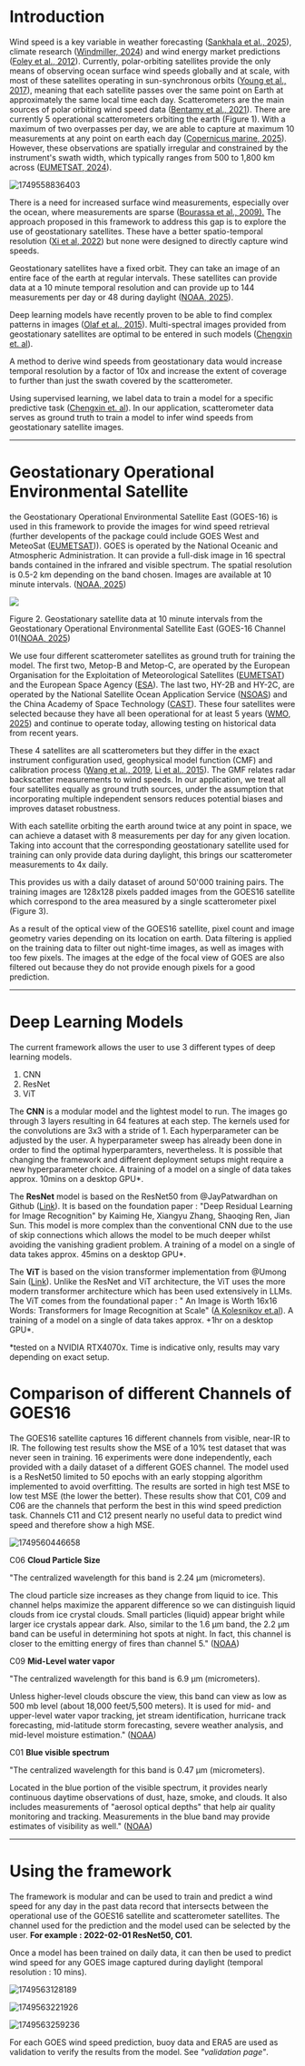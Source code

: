 # Introduction

Wind speed is a key variable in weather forecasting ([Sankhala et al., 2025](https://www.sciencedirect.com/science/article/pii/S0273117724010731?casa_token=pdcyInRErvwAAAAA:Gk4MEsp3DpgqFf5Rmtx4JKUmwDfyY3MW5RZJQwmHCA87UXpsoJjqtEOmWmyKc5PNA7BbgJEFkKo)), climate research ([Windmiller, 2024](https://agupubs.onlinelibrary.wiley.com/doi/full/10.1029/2024GL109460)) and wind energy market predictions ([Foley et al., 2012](https://www.sciencedirect.com/science/article/abs/pii/S0960148111002850?via%3Dihub)). Currently, polar-orbiting satellites provide the only means of observing ocean surface wind speeds globally and at scale, with most of these satellites operating in sun-synchronous orbits ([Young et al., 2017](https://journals.ametsoc.org/view/journals/atot/34/6/jtech-d-16-0145.1.xml)), meaning that each satellite passes over the same point on Earth at approximately the same local time each day. Scatterometers are the main sources of polar orbiting wind speed data ([Bentamy et al., 2021](https://www.mdpi.com/2072-4292/13/5/940?utm_source=chatgpt.com)). There are currently 5 operational scatterometers orbiting the earth (Figure 1). With a maximum of two overpasses per day, we are able to capture at maximum 10 measurements at any point on earth each day ([Copernicus marine, 2025](https://data.marine.copernicus.eu/product/WIND_GLO_PHY_L3_NRT_012_002/description)). However, these observations are spatially irregular and constrained by the instrument's swath width, which typically ranges from 500 to 1,800 km across ([EUMETSAT, 2024](https://scatterometer.knmi.nl/publications/pdf/osisaf_ss3_atbd.pdf)).

![1749558836403](image/introduction/1749558836403.png)

There is a need for increased surface wind measurements, especially over the ocean, where measurements are sparse ([Bourassa et al., 2009).](https://repository.library.noaa.gov/pdfjs/web/viewer.html?file=https://repository.library.noaa.gov/view/noaa/22100/noaa_22100_DS1.pdf#cite.bib208) The approach proposed in this framework to address this gap is to explore the use of geostationary satellites. These have a better spatio-temporal resolution ([Xi et al, 2022](https://www.spiedigitallibrary.org/journals/journal-of-applied-remote-sensing/volume-16/issue-03/037501/Validation-of-geostationary-operational-environmental-satellite-16-advanced-baseline-imager/10.1117/1.JRS.16.037501.full)) but none were designed to directly capture wind speeds.

Geostationary satellites have a fixed orbit. They can take an image of an entire face of the earth at regular intervals. These satellites can provide data at a 10 minute temporal resolution and can provide up to 144 measurements per day or 48 during daylight ([NOAA, 2025](https://www.star.nesdis.noaa.gov/GOES/)).

Deep learning models have recently proven to be able to find complex patterns in images ([Olaf et al., 2015](https://arxiv.org/abs/1505.04597)). Multi-spectral images provided from geostationary satellites are optimal to be entered in such models ([Chengxin et. al](https://acp.copernicus.org/articles/25/759/2025/)).

A method to derive wind speeds from geostationary data would increase temporal resolution by a factor of 10x and increase the extent of coverage to further than just the swath covered by the scatterometer.

Using supervised learning, we label data to train a model for a specific predictive task ([Chengxin et. al](https://acp.copernicus.org/articles/25/759/2025/)). In our application, scatterometer data serves as ground truth to train a model to infer wind speeds from geostationary satellite images.

---

# Geostationary Operational Environmental Satellite

the Geostationary Operational Environmental Satellite East (GOES-16) is used in this framework to provide the images for wind speed retrieval (further developents of the package could include GOES West and MeteoSat ([EUMETSAT](https://www.eumetsat.int/our-satellites/meteosat-series))). GOES is operated by the National Oceanic and Atmospheric Administration. It can provide a full-disk image in 16 spectral bands contained in the infrared and visible spectrum. The spatial resolution is 0.5-2 km depending on the band chosen. Images are available at 10 minute intervals. ([NOAA, 2025](https://www.star.nesdis.noaa.gov/GOES/))

![](https://lh7-rt.googleusercontent.com/docsz/AD_4nXcw_oIooWTF8f6ICY0X2ifDT6tM89Po4yahAr3iwdQ1i0QVg302he5C5jCbNmEbAa_RzpLe9OcvGHB2HyQRoJKYqcTxMi9x9gYmJx0roFZUwD8C6sxYufFzK2rthwnFZsCTPqblIQ?key=b_eJswHuJ1W0IkfZJI8EdLWM)

Figure 2. Geostationary satellite data at 10 minute intervals from the Geostationary Operational Environmental Satellite East (GOES-16 Channel 01([NOAA, 2025](https://www.star.nesdis.noaa.gov/GOES/))

We use four different scatterometer satellites as ground truth for training the model. The first two, Metop-B and Metop-C, are operated by the European Organisation for the Exploitation of Meteorological Satellites ([EUMETSAT](https://space.oscar.wmo.int/satellites/view/metop_b)) and the European Space Agency ([ESA](https://www.esa.int/Applications/Observing_the_Earth/Meteorological_missions/MetOp)). The last two, HY-2B and HY-2C, are operated by the National Satellite Ocean Application Service ([NSOAS](http://www.nsoas.org.cn/eng/item/253.html)) and the China Academy of Space Technology ([CAST](https://www.cast.cn/english/channel/1665)). These four satellites were selected because they have all been operational for at least 5 years ([WMO, 2025](https://space.oscar.wmo.int/satellites)) and continue to operate today, allowing testing on historical data from recent years.

These 4 satellites are all scatterometers but they differ in the exact instrument configuration used, geophysical model function (CMF) and calibration process ([Wang et al., 2019](https://www.sciencedirect.com/science/article/pii/S0034425719300963?via%3Dihub#bb0010), [Li et al., 2015](https://link.springer.com/article/10.1007/s00343-015-4136-4)). The GMF relates radar backscatter measurements to wind speeds. In our application, we treat all four satellites equally as ground truth sources, under the assumption that incorporating multiple independent sensors reduces potential biases  and improves dataset robustness.

With each satellite orbiting the earth around twice at any point in space, we can achieve a dataset with 8 measurements per day for any given location. Taking into account that the corresponding geostationary satellite used for training can only provide data during daylight, this brings our scatterometer measurements to 4x daily.

This provides us with a daily dataset of around 50'000 training pairs. The training images are 128x128 pixels padded images from the GOES16 satellite which correspond to the area measured by a single scatterometer pixel (Figure 3).

As a result of the optical view of the GOES16 satellite, pixel count and image geometry varies depending on its location on earth. Data filtering is applied on the training data to filter out night-time images, as well as images with too few pixels. The images at the edge of the focal view of GOES are also filtered out because they do not provide enough pixels for a good prediction.

---

# Deep Learning Models

The current framework allows the user to use 3 different types of deep learning models.

1. CNN
2. ResNet
3. ViT

The **CNN** is a modular model and the lightest model to run. The images go through 3 layers resulting in 64 features at each step. The kernels used for the convolutions are 3x3 with a stride of 1. Each hyperparameter can be adjusted by the user. A hyperparameter sweep has already been done in order to find the optimal hyperparamters, nevertheless. It is possible that changing the framework and different deployment setups might require a new hyperparameter choice. A training of a model on a single of data takes approx. 10mins on a desktop GPU*.

The **ResNet** model is based on the ResNet50 from @JayPatwardhan on Github ([Link](https://github.com/JayPatwardhan/ResNet-PyTorch/blob/master/ResNet/ResNet.py)). It is based on the foundation paper : "Deep Residual Learning for Image Recognition" by Kaiming He, Xiangyu Zhang, Shaoqing Ren, Jian Sun. This model is more complex than the conventional CNN due to the use of skip connections which allows the model to be much deeper whilst avoiding the vanishing gradient problem. A training of a model on a single of data takes approx. 45mins on a desktop GPU*.

The **ViT** is based on the vision transformer implementation from @Umong Sain ([Link](https://www.kaggle.com/code/umongsain/vision-transformer-from-scratch-pytorch)). Unlike the ResNet and ViT architecture, the ViT uses the more modern transformer architecture which has been used extensively in LLMs. The ViT comes from the foundational paper : " An Image is Worth 16x16 Words: Transformers for Image Recognition at Scale" ([A Kolesnikov et.al](https://arxiv.org/abs/2010.11929)). A training of a model on a single of data takes approx. +1hr on a desktop GPU*.

*tested on a NVIDIA RTX4070x. Time is indicative only, results may vary depending on exact setup.

# Comparison of different Channels of GOES16

The GOES16 satellite captures 16 different channels from visible, near-IR to IR.  The following test results show the MSE of a 10% test dataset that was never seen in training. 16 experiments were done independently, each provided with a daily dataset of a different GOES channel. The model used is a ResNet50 limited to 50 epochs with an early stopping algorithm implemented to avoid overfitting.  The results are sorted in high test MSE to low test MSE (the lower the better). These results show that C01, C09 and C06 are the channels that perform the best in this wind speed prediction task. Channels C11 and C12 present nearly no useful data to predict wind speed and therefore show a high MSE.

![1749560446658](image/introduction/1749560446658.png)

C06 **Cloud Particle Size**

"The centralized wavelength for this band is 2.24 µm (micrometers).

The cloud particle size increases as they change from liquid to ice.
This channel helps maximize the apparent difference so we can
distinguish liquid clouds from ice crystal clouds. Small particles
(liquid) appear bright while larger ice crystals appear dark. Also,
similar to the 1.6 µm band, the 2.2 µm band can be useful in determining
 hot spots at night. In fact, this channel is closer to the emitting
energy of fires than channel 5." ([NOAA](https://www.noaa.gov/jetstream/goes_east))

C09 **Mid-Level water vapor**

"The centralized wavelength for this band is 6.9 µm (micrometers).

Unless higher-level clouds obscure the view, this band can view as
low as 500 mb level (about 18,000 feet/5,500 meters). It is used for
mid- and upper-level water vapor tracking, jet stream identification,
hurricane track forecasting, mid-latitude storm forecasting, severe
weather analysis, and mid-level moisture estimation." ([NOAA](https://www.noaa.gov/jetstream/goes_east))

C01 **Blue visible spectrum**

"The centralized wavelength for this band is 0.47 µm (micrometers).

Located in the blue portion of the visible spectrum, it provides
nearly continuous daytime observations of dust, haze, smoke, and clouds.
 It also includes measurements of "aerosol optical depths" that help air
 quality monitoring and tracking. Measurements in the blue band may
provide estimates of visibility as well." ([NOAA](https://www.noaa.gov/jetstream/goes_east))

---

# Using the framework

The framework is modular and can be used to train and predict a wind speed for any day in the past data record that intersects between the operational use of the GOES16 satellite and scatterometer satellites. The channel used for the prediction and the model used can be selected by the user. **For example : 2022-02-01 ResNet50, C01.**

Once a model has been trained on daily data, it can then be used to predict wind speed for any GOES image captured during daylight (temporal resolution : 10 mins).

![1749563128189](image/introduction/1749563128189.png)

![1749563221926](image/introduction/1749563221926.png)

![1749563259236](image/introduction/1749563259236.png)

For each GOES wind speed prediction, buoy data and ERA5 are used as validation to verify the results from the model. See *"validation page"*.
